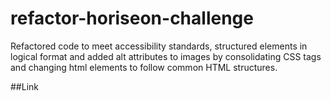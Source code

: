 # refactor-horiseon-challenge
Refactored code to meet accessibility standards, structured elements in logical format and added alt attributes to images by consolidating CSS tags and changing html elements to follow common HTML structures.

##Link

